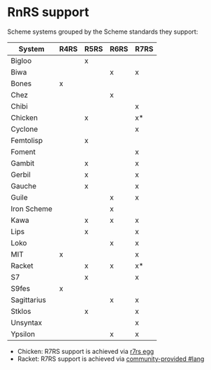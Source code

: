 # RnRS support

Scheme systems grouped by the Scheme standards they support:

| System      | R4RS | R5RS | R6RS | R7RS |
|-------------|------|------|------|------|
| Bigloo      |      | x    |      |      |
| Biwa        |      |      | x    | x    |
| Bones       | x    |      |      |      |
| Chez        |      |      | x    |      |
| Chibi       |      |      |      | x    |
| Chicken     |      | x    |      | x*   |
| Cyclone     |      |      |      | x    |
| Femtolisp   |      | x    |      |      |
| Foment      |      |      |      | x    |
| Gambit      |      | x    |      | x    |
| Gerbil      |      | x    |      | x    |
| Gauche      |      | x    |      | x    |
| Guile       |      |      | x    | x    |
| Iron Scheme |      |      | x    |      |
| Kawa        |      | x    | x    | x    |
| Lips        |      | x    |      | x    |
| Loko        |      |      | x    | x    |
| MIT         | x    |      |      | x    |
| Racket      |      | x    | x    | x*   |
| S7          |      | x    |      | x    |
| S9fes       | x    |      |      |      |
| Sagittarius |      |      | x    | x    |
| Stklos      |      | x    |      | x    |
| Unsyntax    |      |      |      | x    |
| Ypsilon     |      |      | x    | x    |

- Chicken: R7RS support is achieved via [r7rs egg](https://wiki.call-cc.org/eggref/5/r7rs)
- Racket: R7RS support is achieved via [community-provided #lang](https://github.com/lexi-lambda/racket-r7rs/)
